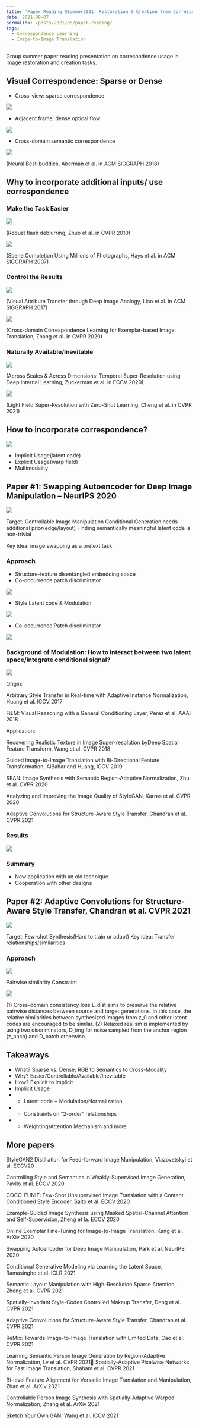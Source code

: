```yaml
---
title: 'Paper Reading @Summer2021: Restoration & Creation from Correspondence'
date: 2021-08-07
permalink: /posts/2021/08/paper-reading/
tags:
  - Correspondence Learning
  - Image-to-Image Translation
---
```


Group summer paper reading presentation on corresondence usage in image restoration and creation tasks.


## Visual Correspondence: Sparse or Dense

- Cross-view: sparse correspondence

![](/images/posts/correspondence/16495958031466.jpg)

- Adjacent frame: dense optical flow

![](/images/posts/correspondence/16495958142885.jpg)

- Cross-domain semantic correspondence

![](/images/posts/correspondence/16495958251179.jpg)

(Neural Best-buddies, Aberman et al. in ACM SIGGRAPH 2018)

## Why to incorporate additional inputs/ use correspondence

### Make the Task Easier

![](/images/posts/correspondence/16495959533428.jpg)

(Robust flash deblurring, Zhuo et al. in CVPR 2010)

![](/images/posts/correspondence/16495959652573.jpg)

(Scene Completion Using Millions of Photographs, Hays et al. in ACM SIGGRAPH 2007)

### Control the Results

![](/images/posts/correspondence/16495959948564.jpg)

(Visual Attribute Transfer through Deep Image Analogy, Liao et al. in ACM SIGGRAPH 2017)

![](/images/posts/correspondence/16495960065440.jpg)

(Cross-domain Correspondence Learning for Exemplar-based Image Translation, Zhang et al. in CVPR 2020)

### Naturally Available/Inevitable

![](/images/posts/correspondence/16495960341401.jpg)

(Across Scales & Across Dimensions: Temporal Super-Resolution using Deep Internal Learning, Zuckerman et al. in ECCV 2020)

![](/images/posts/correspondence/16495960395746.jpg)

(Light Field Super-Resolution with Zero-Shot Learning, Cheng et al. in CVPR 2021)

## How to incorporate correspondence?

![](/images/posts/correspondence/16495969370613.jpg)

- Implicit Usage(latent code)
- Explicit Usage(warp field)
- Multimodality

## Paper #1: Swapping Autoencoder for Deep Image Manipulation – NeurIPS 2020

![](/images/posts/correspondence/16495970300334.jpg)


Target: Controllable Image Manipulation
Conditional Generation needs additional prior(edge/layout)
Finding semantically meaningful latent code is non-trivial

Key idea: image swapping as a pretext task

### Approach

- Structure-texture disentangled embedding space
- Co-occurrence patch discriminator

![](/images/posts/correspondence/16495970499321.jpg)

- Style Latent code & Modulation

![](/images/posts/correspondence/16495970705304.jpg)

- Co-occurrence Patch discriminator

![](/images/posts/correspondence/16495971667609.jpg)

### Background of Modulation: How to interact between two latent space/integrate conditional signal?
![](/images/posts/correspondence/16495971094565.jpg)

Origin:

Arbitrary Style Transfer in Real-time with Adaptive Instance Normalization, Huang et al. ICCV 2017

FiLM: Visual Reasoning with a General Conditioning Layer, Perez et al. AAAI 2018

Application:

Recovering Realistic Texture in Image Super-resolution byDeep Spatial Feature Transform, Wang et al. CVPR 2018

Guided Image-to-Image Translation with Bi-Directional Feature Transformation, AlBahar and Huang, ICCV 2019

SEAN: Image Synthesis with Semantic Region-Adaptive Normalization, Zhu et al. CVPR 2020

Analyzing and Improving the Image Quality of StyleGAN, Karras et al. CVPR 2020

Adaptive Convolutions for Structure-Aware Style Transfer, Chandran et al. CVPR 2021


### Results

![](/images/posts/correspondence/16495972057514.jpg)

### Summary
- New application with an old technique
- Cooperation with other designs


## Paper #2: Adaptive Convolutions for Structure-Aware Style Transfer, Chandran et al. CVPR 2021

![](/images/posts/correspondence/16495981647384.jpg)

Target: Few-shot Synthesis(Hard to train or adapt)
Key idea: Transfer relationships/similarities

### Approach
![](/images/posts/correspondence/16495981793319.jpg)

Pairwise similarity Constraint

![](/images/posts/correspondence/16495982159180.jpg)

(1) Cross-domain consistency loss L_dist aims to preserve the relative pairwise distances between source and target generations. In this case, the relative similarities between synthesized images from z_0 and other latent codes are encouraged to be similar. (2) Relaxed realism is implemented by using two discriminators, D_img for noise sampled from the anchor region (z_anch) and D_patch otherwise.


## Takeaways

- What? Sparse vs. Dense; RGB to Semantics to Cross-Modality
- Why? Easier/Controllable/Available/Inevitable
- How? Explicit to Implicit
- Implicit Usage
- - Latent code + Modulation/Normalization
- - Constraints on “2-order” relationships
- - Weighting/Attention Mechanism and more

## More papers
StyleGAN2 Distillation for Feed-forward Image Manipulation, Viazovetskyi et al. ECCV20

Controlling Style and Semantics in Weakly-Supervised Image Generation, Pavllo  et al. ECCV 2020

COCO-FUNIT: Few-Shot Unsupervised Image Translation with a Content Conditioned Style Encoder, Saito et al. ECCV 2020

Example-Guided Image Synthesis using Masked Spatial-Channel Attention and Self-Supervision, Zheng et la. ECCV 2020

Online Exemplar Fine-Tuning for Image-to-Image Translation, Kang et al. ArXiv 2020

Swapping Autoencoder for Deep Image Manipulation, Park et al. NeurIPS 2020

Conditional Generative Modeling via Learning the Latent Space, Ramasinghe et al. ICLR 2021

Semantic Layout Manipulation with High-Resolution Sparse Attention, Zheng et al. CVPR 2021

Spatially-Invariant Style-Codes Controlled Makeup Transfer, Deng et al. CVPR 2021

Adaptive Convolutions for Structure-Aware Style Transfer, Chandran et al. CVPR 2021

ReMix: Towards Image-to-Image Translation with Limited Data, Cao et al. CVPR 2021

Learning Semantic Person Image Generation by Region-Adaptive Normalization, Lv et al. CVPR 2021
Spatially-Adaptive Pixelwise Networks for Fast Image Translation, Shaham et al. CVPR 2021

Bi-level Feature Alignment for Versatile Image Translation and Manipulation, Zhan et al. ArXiv 2021

Controllable Person Image Synthesis with Spatially-Adaptive Warped Normalization, Zhang et al. ArXiv 2021

Sketch Your Own GAN, Wang et al. ICCV 2021
